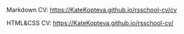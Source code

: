 Markdown CV: https://KateKopteva.github.io/rsschool-cv/cv

HTML&CSS CV: https://KateKopteva.github.io/rsschool-cv/